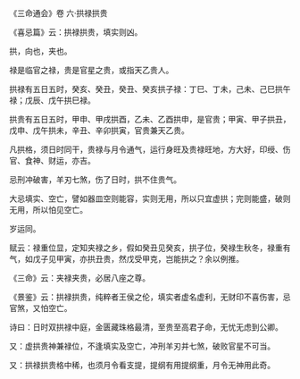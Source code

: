 《三命通会》卷 六·拱禄拱贵

《喜忌篇》云：拱禄拱贵，填实则凶。

拱，向也，夹也。

禄是临官之禄，贵是官星之贵，或指天乙贵人。

拱禄有五日五时，癸亥、癸丑，癸丑、癸亥拱子禄：丁巳、丁未，己未、己巳拱午禄；戊辰、戊午拱巳禄。

拱贵有五日五时，甲申、甲戌拱酉，乙未、乙酉拱申，是官贵；甲寅、甲子拱丑，戊申、戊午拱未，辛丑、辛卯拱寅，官贵兼天乙贵。

凡拱格，须日时同干，贵禄与月令通气，运行身旺及贵禄旺地，方大好，印绶、伤官、食神、财运，亦吉。

忌刑冲破害，羊刃七煞，伤了日时，拱不住贵气。

大忌填实、空亡，譬如器皿空则能容，实则无用，所以只宜虚拱；完则能盛，破则无用，所以怕见空亡。

岁运同。

赋云：禄重位显，定知夹禄之乡，假如癸丑见癸亥，拱子位，癸禄生秋冬，禄重有气，如戊子见甲寅，亦拱丑贵，然戊受甲克，岂能拱之？余以例推。

《三命》云：夹禄夹贵，必居八座之尊。

《景鉴》云：拱禄拱贵，纯粹者王侯之伦，填实者虚名虚利，无财印不喜伤害，忌官煞，又怕空亡。

诗曰：日时双拱禄中庭，金匮藏珠格最清，至贵至高君子命，无忧无虑到公卿。

又：虚拱贵神兼禄位，不逢填实及空亡，冲刑羊刃并七煞，破败官星不可当。

又：拱禄拱贵格中稀，也须月令看支提，提纲有用提纲重，月令无神用此奇。

